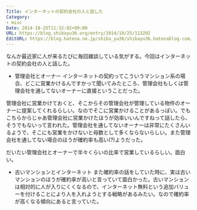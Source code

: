 ```yaml
---
Title: インターネットの契約会社の人と話した
Category:
- misc
Date: 2014-10-25T11:32:02+09:00
URL: https://blog.shibayu36.org/entry/2014/10/25/113202
EditURL: https://blog.hatena.ne.jp/shiba_yu36/shibayu36.hatenablog.com/atom/entry/8454420450070207151
---
```


なんか最近家に人が来るたびに毎回雑談している気がする。今回はインターネットの契約会社の人と話した。

* 管理会社とオーナー
インターネットの契約ってこういうマンション系の場合、どこに営業かけるんですかって聞いてみたところ、管理会社もしくは管理会社を通してないオーナーに直接ということだった。

管理会社に営業かけておくと、そこからその管理会社が管理している物件のオーナーに提案してくれるらしい。なのでそこに営業かけることがあるっぽい。でもこちらからじゃあ管理会社に営業かけたほうが効率いいんですねって話したら、そうでもないって言われた。管理会社を通してないオーナーは非常にたくさんいるようで、そこにも営業をかけないと母数として多くならないらしい。また管理会社を通してない場合のほうが確約率も高い(?)ようだった。

だいたい管理会社とオーナーで半々くらいの比率で営業しているらしい。面白い。

* 古いマンションとインターネット
また確約率の話をしていた時に、実は古いマンションのほうが確約率が高いと言っていて面白かった。古いマンションは相対的に人が入りにくくなるので、インターネット無料という追加バリューを付けることにより人を入れようとする戦略があるみたい。なので確約率が高くなる傾向にあると言っていた。
